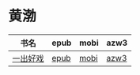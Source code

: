 # 黄渤

| 书名 | epub | mobi | azw3 |
| --- | --- | --- | --- |
| [一出好戏](http://ct.dalanmei.com/f/31084289-571883805-6ea54c) | [epub](http://ct.dalanmei.com/f/31084289-571883805-6ea54c) | [mobi](http://ct.dalanmei.com/f/31084289-571553206-ead50d) | [azw3](http://ct.dalanmei.com/f/31084289-572069646-f702f4) |
